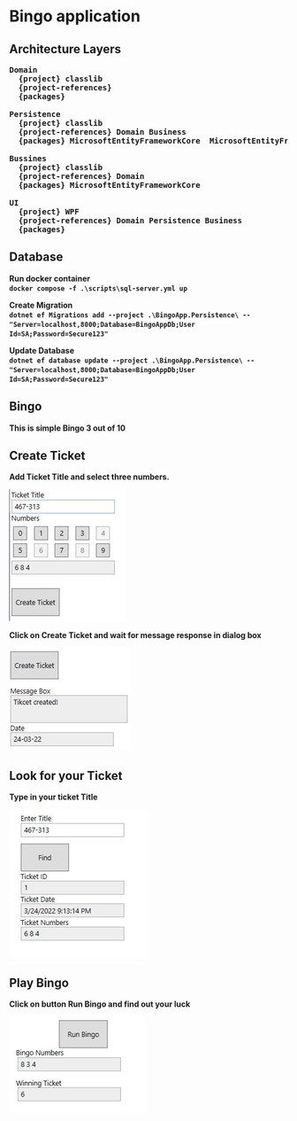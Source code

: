 # Bingo application

## Architecture Layers

<pre>
<b>Domain<b/> 
  {project} classlib
  {project-references}
  {packages}
  
<b>Persistence<b/>
  {project} classlib
  {project-references} Domain Business
  {packages} MicrosoftEntityFrameworkCore  MicrosoftEntityFrameworkCore.Design MicrosoftEntityFrameworkCore.SqlServer 
   
<b>Bussines<b/>
  {project} classlib
  {project-references} Domain 
  {packages} MicrosoftEntityFrameworkCore
  
<b>UI<b/>
  {project} WPF
  {project-references} Domain Persistence Business
  {packages}
</pre>

## Database

Run docker container <br/>
`docker compose -f .\scripts\sql-server.yml up`

Create Migration <br/>
`dotnet ef Migrations add --project .\BingoApp.Persistence\ -- "Server=localhost,8000;Database=BingoAppDb;User Id=SA;Password=Secure123"`

Update Database <br/>
`dotnet ef database update --project .\BingoApp.Persistence\ -- "Server=localhost,8000;Database=BingoAppDb;User Id=SA;Password=Secure123"`

## Bingo 

This is simple Bingo 3 out of 10

## **Create Ticket**

Add **Ticket Title** and select three numbers. 

![Create/Ticket](resources/create_ticket.JPG)

Click on **Create Ticket** and wait for message response in dialog box

![DialogBox](resources/create_ticket_dialog_box.JPG)

## **Look for your Ticket**

Type in your ticket **Title**

![Search-Ticket](resources/look_for_ticket.JPG)

## **Play Bingo**

Click on button **Run Bingo** and find out your luck

![Run-Bingo](resources/run_bingo.JPG)
